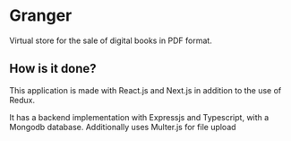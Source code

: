# Granger

Virtual store for the sale of digital books in PDF format.

## How is it done?

This application is made with React.js and Next.js in addition to the use of Redux.

It has a backend implementation with Expressjs and Typescript, with a Mongodb database. Additionally uses Multer.js for file upload
